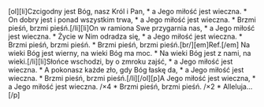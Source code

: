 [ol][li]Czcigodny jest Bóg, nasz Król i Pan, * a Jego miłość jest wieczna. * On dobry jest i ponad wszystkim trwa, * a Jego miłość jest wieczna. * Brzmi pieśń, brzmi pieśń.[/li][li]On w ramiona Swe przygarnia nas, * a Jego miłość jest wieczna. * Życie w Nim odradza się, * a Jego miłość jest wieczna. * Brzmi pieśń, brzmi pieśń. * Brzmi pieśń, brzmi pieśń.[br/][em]Ref.[/em] Na wieki Bóg jest wierny, na wieki Bóg ma moc. * Na wieki Bóg jest z nami, na wieki.[/li][li]Słońce wschodzi, by o zmroku zajść, * a Jego miłość jest wieczna. * A pokonasz każde zło, gdy Bóg łaskę da, * a Jego miłość jest wieczna. * Brzmi pieśń, brzmi pieśń.[/li][/ol][p]A Jego miłość jest wieczna, * a Jego miłość jest wieczna. /×4 * Brzmi pieśń, brzmi pieśń. /×2 * Alleluja...[/p]